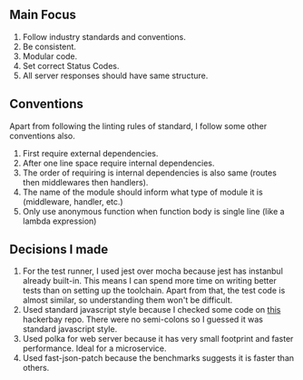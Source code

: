 ## Main Focus

1. Follow industry standards and conventions.
1. Be consistent.
1. Modular code.
1. Set correct Status Codes.
1. All server responses should have same structure.

## Conventions
Apart from following the linting rules of standard, I follow some other conventions also.

1. First require external dependencies.
1. After one line space require internal dependencies.
1. The order of requiring is internal dependencies is also same (routes then middlewares then handlers).
1. The name of the module should inform what type of module it is (middleware, handler, etc.)
1. Only use anonymous function when function body is single line (like a lambda expression)

## Decisions I made

1. For the test runner, I used jest over mocha because jest has instanbul already built-in. This means I can spend more time on writing better tests than on setting up the toolchain. Apart from that, the test code is almost similar, so understanding them won't be difficult.
1. Used standard javascript style because I checked some code on [this](https://github.com/hackerbay/lighthouse-tests/blob/lighthouse-ci/test/lightHouse.test.js) hackerbay repo. There were no semi-colons so I guessed it was standard javascript style.
1. Used polka for web server because it has very small footprint and faster performance. Ideal for a microservice.
1. Used fast-json-patch because the benchmarks suggests it is faster than others.
